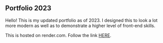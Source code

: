 ## Portfolio 2023

Hello! This is my updated portfolio as of 2023. I designed this to look a lot more modern as well as to demonstrate a higher level of front-end skills. 

This is hosted on render.com. Follow the link [HERE](https://mikhail-yuguy-portfolio.onrender.com/).
